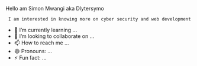 Hello am Simon  Mwangi aka Dlytersymo







     I am interested in knowing more on cyber security and web development 
- 🌱 I’m currently learning ...
- 💞️ I’m looking to collaborate on ...
- 📫 How to reach me ...
- 😄 Pronouns: ...
- ⚡ Fun fact: ...

<!---
Dlytersymoh/Dlytersymoh is a student at Mmust(maside murilo university. A university of choice 
--->
